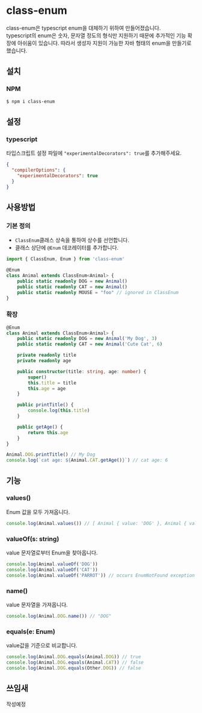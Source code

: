 # class-enum

class-enum은 typescript enum을 대체하기 위하여 만들어졌습니다.  
typescript의 enum은 숫자, 문자열 정도의 형식만 지원하기 때문에 추가적인 기능 확장에 아쉬움이 있습니다. 따라서 생성자 지원이 가능한 자바 형태의 enum을 만들기로 했습니다.

## 설치

### NPM

```bash
$ npm i class-enum
```

## 설정

### typescript

타입스크립트 설정 파일에 `"experimentalDecorators": true`를 추가해주세요.

```json
{
  "compilerOptions": {
    "experimentalDecorators": true
  }
}
```

## 사용방법

### 기본 정의

- `ClassEnum`클래스 상속을 통하여 상수를 선언합니다.
- 클래스 상단에 `@Enum` 데코레이터를 추가합니다.

```typescript
import { ClassEnum, Enum } from 'class-enum'

@Enum
class Animal extends ClassEnum<Animal> {
    public static readonly DOG = new Animal()
    public static readonly CAT = new Animal()
    public static readonly MOUSE = "foo" // ignored in ClassEnum
}
```

### 확장

```typescript
@Enum
class Animal extends ClassEnum<Animal> {
    public static readonly DOG = new Animal('My Dog', 3)
    public static readonly CAT = new Animal('Cute Cat', 6)

    private readonly title
    private readonly age

    public constructor(title: string, age: number) {
        super()
        this.title = title
        this.age = age
    }

    public printTitle() {
        console.log(this.title)
    }

    public getAge() {
        return this.age
    }
}

Animal.DOG.printTitle() // My Dog
console.log(`cat age: ${Animal.CAT.getAge()}`) // cat age: 6

```

## 기능

### values()

Enum 값을 모두 가져옵니다.

```typescript
console.log(Animal.values()) // [ Animal { value: 'DOG' }, Animal { value: 'CAT' } ]
```

### valueOf(s: string)

value 문자열로부터 Enum을 찾아옵니다.

```typescript
console.log(Animal.valueOf('DOG'))
console.log(Animal.valueOf('CAT'))
console.log(Animal.valueOf('PARROT')) // occurs EnumNotFound exception
```

### name()

value 문자열을 가져옵니다.

```typescript
console.log(Animal.DOG.name()) // "DOG"
```

### equals(e: Enum)

value값을 기준으로 비교합니다.

```typescript
console.log(Animal.DOG.equals(Animal.DOG)) // true
console.log(Animal.DOG.equals(Animal.CAT)) // false
console.log(Animal.DOG.equals(Other.DOG)) // false
```

## 쓰임새

작성예정